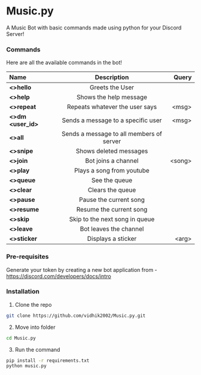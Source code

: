 # Music.py
A Music Bot with basic commands made using python for your Discord Server!

### Commands

Here are all the available commands in the bot!


|      Name      |              Description                   | Query        |
|:---------------|:------------------------------------------:|-------------:|
|  **<>hello**   |            Greets the User                 |              |
|  **<>help**    |            Shows the help message          |              |
|  **<>repeat**  |      Repeats whatever the user says        |  \<msg>      |      
|**<>dm <user_id>**|     Sends a message to a specific user   |  \<msg>      |
|  **<>all**     |  Sends a message to all members of server  |              | 
|  **<>snipe**   |        Shows deleted messages              |              |
|  **<>join**    |         Bot joins a channel                |  \<song>     |
|  **<>play**    |        Plays a song from youtube           |              |
|  **<>queue**   |             See the queue                  |              |
|  **<>clear**   |             Clears the queue               |              |
|  **<>pause**   |         Pause the current song             |              |
|  **<>resume**  |        Resume the current song             |              |
|  **<>skip**    |        Skip to the next song in queue      |              |
|  **<>leave**   |         Bot leaves the channel             |              |
|  **<>sticker** |           Displays a sticker               |  \<arg>      

### Pre-requisites
Generate your token by creating a new bot application from - https://discord.com/developers/docs/intro

### Installation

1. Clone the repo
```sh
git clone https://github.com/vidhik2002/Music.py.git
```
2. Move into folder
```sh
cd Music.py
```
3. Run the command
```sh
pip install -r requirements.txt
python music.py
```
